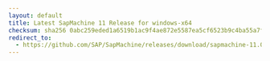```yaml
---
layout: default
title: Latest SapMachine 11 Release for windows-x64
checksum: sha256 0abc259eded1a6519b1ac9f4ae872e5587ea5cf6523b9c4ba55a7f7fe5c04bd0
redirect_to:
  - https://github.com/SAP/SapMachine/releases/download/sapmachine-11.0.24/sapmachine-jdk-11.0.24_windows-x64_bin.zip
---
```

